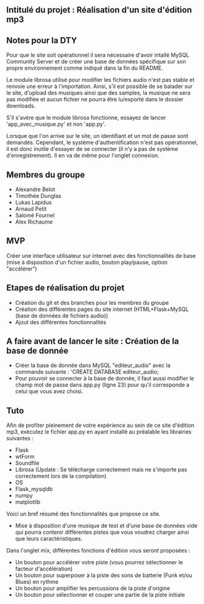 ## Intitulé du projet : Réalisation d'un site d'édition mp3

## Notes pour la DTY

Pour que le site soit opérationnel il sera nécessaire d'avoir intallé MySQL Community Server et de créer une base de données spécifique sur son propre environnement comme indiqué dans la fin du README.

Le module librosa utilisé pour modifier les fichiers audio n'est pas stable et renvoie une erreur à l'importation. Ainsi, s'il est possible de se balader sur le site, d'upload des musiques ainsi que des samples, la musique ne sera pas modifiée et aucun fichier ne pourra être lu/exporté dans le dossier downloads.

S'il s'avère que le module librosa fonctionne, essayez de lancer 'app_avec_musique.py' et non 'app.py'.

Lorsque que l'on arrive sur le site, un identifiant et un mot de passe sont demandés. Cependant, le système d'authentification n'est pas opérationnel, il est donc inutile d'essayer de se connecter (il n'y a pas de système d'enregistrement). Il en va de même pour l'onglet connexion.

## Membres du groupe
* Alexandre Belot
* Timothée Dunglas
* Lukas Lapidus
* Arnaud Petit
* Salomé Fournel
* Alex Richaume

## MVP 
Créer une interface utilisateur sur internet avec des fonctionnalités de base (mise à disposition d'un fichier audio, bouton play/pause, option "accélérer")

## Etapes de réalisation du projet
* Création du git et des branches pour les membres du groupe
* Création des différentes pages du site internet (HTML+Flask+MySQL (base de données de fichiers audio))
* Ajout des différentes fonctionnalités

## A faire avant de lancer le site : Création de la base de donnée
* Créer la base de donnée dans MySQL "editeur_audio" avec la commande suivante : 'CREATE DATABASE editeur_audio; 
* Pour pouvoir se connecter à la base de donnée, il faut aussi modifier le champ mot de passe dans app.py (ligne 23) pour qu'il corresponde a celui que vous avez choisi.

## Tuto
Afin de profiter pleinement de votre expérience au sein de ce site d'édition mp3, exécutez le fichier app.py en ayant installé au préalable les librairies suivantes :
* Flask
* wtForm
* Soundfile
* Librosa (Update : Se télécharge correctement mais ne s'importe pas correctement lors de la compilation)
* OS
* Flask_mysqldb
* numpy
* matplotlib

Voici un bref résumé des fonctionnalités que propose ce site.
* Mise à disposition d'une musique de test et d'une base de données vide qui pourra contenir différentes pistes que vous voudrez charger ainsi que leurs caractéristiques.

Dans l'onglet mix, différentes fonctions d'édition vous seront proposées :
* Un bouton pour accélérer votre piste (vous pourrez sélectionner le facteur d'accélération)
* Un bouton pour superposer à la piste des sons de batterie (Funk et/ou Blues) en rythme
* Un bouton pour amplifier les percussions de la piste d'origine
* Un bouton pour sélectionner et couper une partie de la piste initiale
